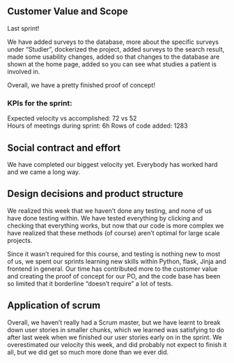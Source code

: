 ## Customer Value and Scope
Last sprint!

We have added surveys to the database, more about the specific surveys under “Studier”, dockerized the project, added surveys to the search result, made some usability changes, added so that changes to the database are shown at the home page, added so you can see what studies a patient is involved in.

Overall, we have a pretty finished proof of concept!

### KPIs for the sprint:
Expected velocity vs accomplished: 72 vs 52  
Hours of meetings during sprint: 6h
Rows of code added: 1283

## Social contract and effort
We have completed our biggest velocity yet. Everybody has worked hard and we came a long way.


## Design decisions and product structure
We realized this week that we haven’t done any testing, and none of us have done testing within. We have tested everything by clicking and checking that everything works, but now that our code is more complex we have realized that these methods (of course) aren’t optimal for large scale projects. 

Since it wasn’t required for this course, and testing is nothing new to most of us, we spent our sprints learning new skills within Python, flask, Jinja and frontend in general. Our time has contributed more to the customer value and creating the proof of concept for our PO, and the code base has been so limited that it borderline “doesn’t require” a lot of tests.


## Application of scrum
Overall, we haven’t really had a Scrum master, but we have learnt to break down user stories in smaller chunks, which we learned was satisfying to do after last week when we finished our user stories early on in the sprint. We overestimated our velocity this week, and did probably not expect to finish it all, but we did get so much more done than we ever did.

